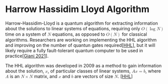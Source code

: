 # Harrow Hassidim Lloyd Algorithm

Harrow-Hassidim-Lloyd is a quantum algorithm for extracting information about the solutions to linear systems of equations, requiring only <math><mi>O</mi><mo>(</mo><mo>log</mo><mi>N</mi><mo>)</mo></math> time on a system of <math><mi>N</mi></math> equations, as opposed to <math><mi>O</mi><mo>(</mo><mi>N</mi><mo>)</mo></math> for classical algorithms. Researchers are working on implementing the HHL algorithm and improving on the number of quantun gates required[[HHL](https://quantumcomputing.com/strangeworks/harrow-hassidim-lloyd-hhl-algorithm)], but it will likely require a fully fault-tolerant quantum computer to be used in practice[[Giani 2021](https://doi.org/10.1007/s42979-021-00786-3)].

The HHL algorithm was developed in 2009 as a method to gain information about the solution, <math><mi>x</mi></math>, of particular classes of linear systems, <math><mi>A</mi><mi>x</mi><mo>=</mo><mi>b</mi></math>, where <math><mi>A</mi></math> is an <math><mi>N</mi><mo>&times;</mo><mi>N</mi></math> matrix, and <math><mi>x</mi></math> and <math><mi>b</mi></math> are vectors of size <math><mi>N</mi></math>. [[HHL](https://quantumcomputing.com/strangeworks/harrow-hassidim-lloyd-hhl-algorithm)]